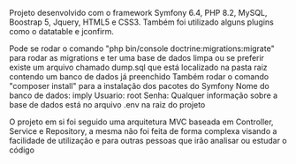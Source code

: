 Projeto desenvolvido com o framework Symfony 6.4, PHP 8.2, MySQL, Boostrap 5, Jquery, HTML5 e CSS3.
Também foi utilizado alguns plugins como o datatable e jconfirm.

Pode se rodar o comando "php bin/console doctrine:migrations:migrate" para rodar as migrations e ter uma base de dados limpa ou se preferir existe um arquivo chamado dump.sql que está localizado na pasta raiz contendo um banco de dados já preenchido
Também rodar o comando "composer install" para a instalação dos pacotes do Symfony
Nome do banco de dados: imply
Usuario: root
Senha:
Qualquer informação sobre a base de dados está no arquivo .env na raiz do projeto

O projeto em si foi seguido uma arquitetura MVC baseada em Controller, Service e Repository, a mesma não foi feita de forma complexa visando a facilidade de utilização e para outras pessoas que irão analisar ou estudar o código
